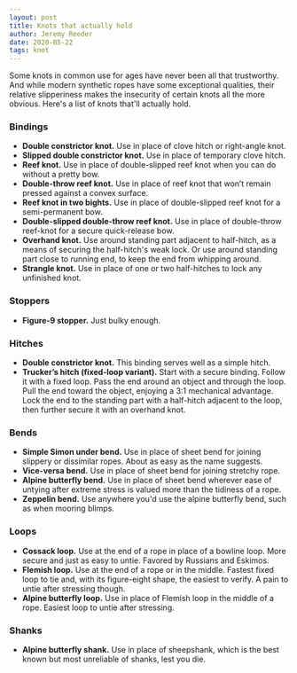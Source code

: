```yaml
---
layout: post
title: Knots that actually hold
author: Jeremy Reeder
date: 2020-05-22
tags: knot
---
```


Some knots in common use for ages have never been all that trustworthy. And
while modern synthetic ropes have some exceptional qualities, their
relative slipperiness makes the insecurity of certain knots all the more
obvious. Here's a list of knots that'll actually hold.

### Bindings
- **Double constrictor knot.** Use in place of clove hitch or right-angle knot.
- **Slipped double constrictor knot.** Use in place of temporary clove hitch.
- **Reef knot.** Use in place of double-slipped reef knot when you can do
  without a pretty bow.
- **Double-throw reef knot.** Use in place of reef knot that won’t remain
  pressed against a convex surface.
- **Reef knot in two bights.** Use in place of double-slipped reef knot for a
  semi-permanent bow.
- **Double-slipped double-throw reef knot.** Use in place of double-throw
  reef-knot for a secure quick-release bow.
- **Overhand knot.** Use around standing part adjacent to half-hitch, as a
  means of securing the half-hitch's weak lock. Or use around standing part
  close to running end, to keep the end from whipping around.
- **Strangle knot.** Use in place of one or two half-hitches to lock any
  unfinished knot.

### Stoppers
- **Figure-9 stopper.** Just bulky enough.

### Hitches
- **Double constrictor knot.** This binding serves well as a simple hitch.
- **Trucker’s hitch (fixed-loop variant).** Start with a secure binding. Follow
  it with a fixed loop. Pass the end around an object and through the loop.
  Pull the end toward the object, enjoying a 3:1 mechanical advantage. Lock the
  end to the standing part with a half-hitch adjacent to the loop, then further
  secure it with an overhand knot.

### Bends
- **Simple Simon under bend.** Use in place of sheet bend for joining slippery
  or dissimilar ropes. About as easy as the name suggests.
- **Vice-versa bend.** Use in place of sheet bend for joining stretchy rope.
- **Alpine butterfly bend.** Use in place of sheet bend wherever ease of
  untying after extreme stress is valued more than the tidiness of a rope.
- **Zeppelin bend.** Use anywhere you'd use the alpine butterfly bend, such as
  when mooring blimps.

### Loops
- **Cossack loop.** Use at the end of a rope in place of a bowline loop. More
  secure and just as easy to untie. Favored by Russians and Eskimos.
- **Flemish loop.** Use at the end of a rope or in the middle. Fastest fixed
  loop to tie and, with its figure-eight shape, the easiest to verify. A pain
  to untie after stressing though.
- **Alpine butterfly loop.** Use in place of Flemish loop in the middle of a
  rope. Easiest loop to untie after stressing.

### Shanks
- **Alpine butterfly shank.** Use in place of sheepshank, which is the best
  known but most unreliable of shanks, lest you die.
